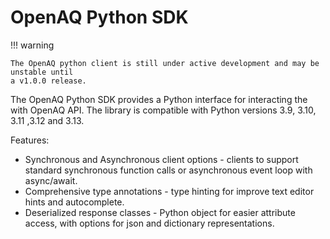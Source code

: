 # OpenAQ Python SDK

!!! warning

    The OpenAQ python client is still under active development and may be unstable until
    a v1.0.0 release.

The OpenAQ Python SDK provides a Python interface for interacting the with
OpenAQ API. The library is compatible with Python versions 3.9, 3.10, 3.11
,3.12 and 3.13.

Features:

- Synchronous and Asynchronous client options - clients to support standard
  synchronous function calls or asynchronous event loop with async/await.
- Comprehensive type annotations - type hinting for improve text editor hints
  and autocomplete.
- Deserialized response classes - Python object for easier attribute access,
  with options for json and dictionary representations.
